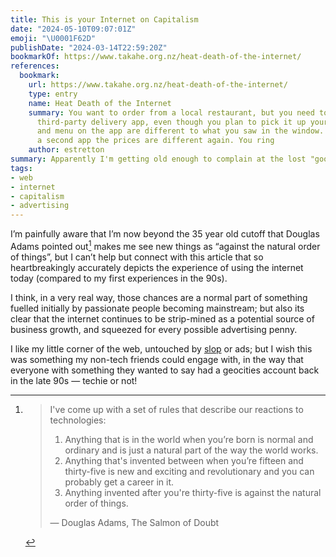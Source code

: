 ```yaml
---
title: This is your Internet on Capitalism
date: "2024-05-10T09:07:01Z"
emoji: "\U0001F62D"
publishDate: "2024-03-14T22:59:20Z"
bookmarkOf: https://www.takahe.org.nz/heat-death-of-the-internet/
references:
  bookmark:
    url: https://www.takahe.org.nz/heat-death-of-the-internet/
    type: entry
    name: Heat Death of the Internet
    summary: You want to order from a local restaurant, but you need to download a
      third-party delivery app, even though you plan to pick it up yourself. The prices
      and menu on the app are different to what you saw in the window. When you download
      a second app the prices are different again. You ring
    author: estretton
summary: Apparently I'm getting old enough to complain at the lost "good old days" of the internet…
tags:
- web
- internet
- capitalism
- advertising
---
```

I’m painfully aware that I’m now beyond the 35 year old cutoff that Douglas Adams pointed out[^1] makes me see new things as “against the natural order of things”, but I can’t help but connect with this article that so heartbreakingly accurately depicts the experience of using the internet today (compared to my first experiences in the 90s).

I think, in a very real way, those chances are a normal part of something fuelled initially by passionate people becoming mainstream; but also its clear that the internet continues to be strip-mined as a potential source of business growth, and squeezed for every possible advertising penny.

I like my little corner of the web, untouched by [slop](/bookmarks/slop-is-the-new-name-for-unwanted-ai-generated-content) or ads; but I wish this was something my non-tech friends could engage with, in the way that everyone with something they wanted to say had a geocities account back in the late 90s — techie or not!

[^1]: > I've come up with a set of rules that describe our reactions to technologies:
      > 1. Anything that is in the world when you’re born is normal and ordinary and is just a natural part of the way the world works.
      > 2. Anything that's invented between when you’re fifteen and thirty-five is new and exciting and revolutionary and you can probably get a career in it.
      > 3. Anything invented after you're thirty-five is against the natural order of things.
      >
      > — Douglas Adams, The Salmon of Doubt
